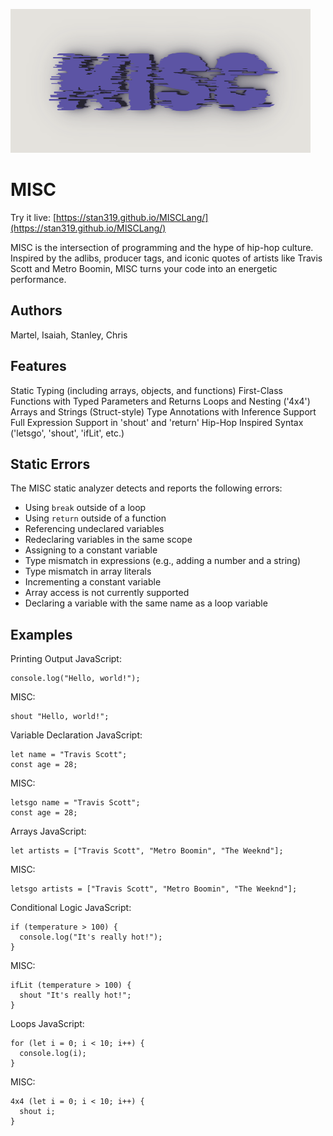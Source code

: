 ![MISC Logo](docs/MISCLogo.png)

# MISC

Try it live: [https://stan319.github.io/MISCLang/](https://stan319.github.io/MISCLang/)

MISC is the intersection of programming and the hype of hip-hop culture. Inspired by the adlibs, producer tags, and iconic quotes of artists like Travis Scott and Metro Boomin, MISC turns your code into an energetic performance.

## Authors

Martel, Isaiah, Stanley, Chris

## Features

Static Typing (including arrays, objects, and functions)
First-Class Functions with Typed Parameters and Returns
Loops and Nesting ('4x4')
Arrays and Strings (Struct-style)
Type Annotations with Inference Support
Full Expression Support in 'shout' and 'return'
Hip-Hop Inspired Syntax ('letsgo', 'shout', 'ifLit', etc.)

## Static Errors

The MISC static analyzer detects and reports the following errors:

- Using `break` outside of a loop
- Using `return` outside of a function
- Referencing undeclared variables
- Redeclaring variables in the same scope
- Assigning to a constant variable
- Type mismatch in expressions (e.g., adding a number and a string)
- Type mismatch in array literals
- Incrementing a constant variable
- Array access is not currently supported
- Declaring a variable with the same name as a loop variable

## Examples

Printing Output
JavaScript:

```
console.log("Hello, world!");
```

MISC:

```
shout "Hello, world!";
```

Variable Declaration
JavaScript:

```
let name = "Travis Scott";
const age = 28;
```

MISC:

```
letsgo name = "Travis Scott";
const age = 28;
```

Arrays
JavaScript:

```
let artists = ["Travis Scott", "Metro Boomin", "The Weeknd"];
```

MISC:

```
letsgo artists = ["Travis Scott", "Metro Boomin", "The Weeknd"];
```

Conditional Logic
JavaScript:

```
if (temperature > 100) {
  console.log("It's really hot!");
}
```

MISC:

```
ifLit (temperature > 100) {
  shout "It's really hot!";
}
```

Loops
JavaScript:

```
for (let i = 0; i < 10; i++) {
  console.log(i);
}
```

MISC:

```
4x4 (let i = 0; i < 10; i++) {
  shout i;
}
```
